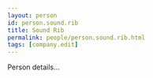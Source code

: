 ```yaml
---
layout: person
id: person.sound.rib
title: Sound Rib
permalink: people/person.sound.rib.html
tags: [company.edit]
---
```


Person details...